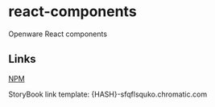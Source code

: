 # react-components

Openware React components

## Links

[NPM](https://www.npmjs.com/package/@openware/react-components)

StoryBook link template: {HASH}-sfqflsquko.chromatic.com
